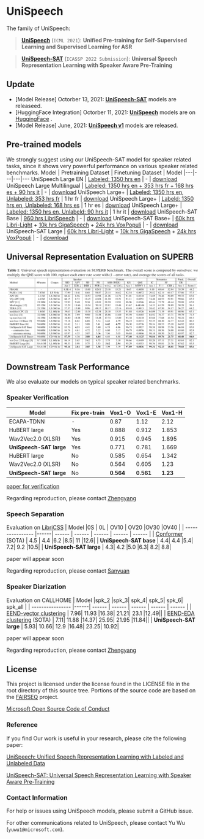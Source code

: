 # UniSpeech

<!--**Pre-trained models for speech related tasks**-->

The family of UniSpeech:
> [**UniSpeech**](https://github.com/microsoft/UniSpeech/tree/main/UniSpeech) (```ICML 2021```): **Unified Pre-training for Self-Supervised Learning and Supervised Learning for ASR**

> [**UniSpeech-SAT**](https://arxiv.org/pdf/2110.05752.pdf) (```ICASSP 2022 Submission```): **Universal Speech Representation Learning with  Speaker Aware Pre-Training**

## Update
- [Model Release] Octorber 13, 2021: [**UniSpeech-SAT**](https://arxiv.org/pdf/2110.05752.pdf) models are releaseed.
- [HuggingFace Integration] Octorber 11, 2021: [**UniSpeech**](https://huggingface.co/microsoft/layoutlm-base-casehttps://huggingface.co/microsoft/unispeech-large-1500h-cv)  models are on [HuggingFace](https://github.com/huggingface/transformers) . 
- [Model Release] June, 2021: [**UniSpeech v1**](https://github.com/microsoft/UniSpeech/tree/main/UniSpeech) models are released.
## Pre-trained models
We strongly suggest using our UniSpeech-SAT model for speaker related tasks, since it shows very powerful performance on various speaker related benchmarks.
Model | Pretraining Dataset | Finetuning Dataset | Model
|---|---|---|---
UniSpeech Large EN |  [Labeled: 1350 hrs en](https://commonvoice.mozilla.org/) | - |  [download](https://releasemodel.blob.core.windows.net/models/CommonVoicePretrainedModel/CommonVoiceEnglishPretrainedModel/checkpoint_best.pt?sv=2019-12-12&st=2021-07-14T09%3A00%3A07Z&se=2022-07-15T09%3A00%3A00Z&sr=b&sp=r&sig=5sxvEwVRoGtkazNQYkOuFLlPYau8nl5Ng%2FfRJa0Vnc4%3D)
UniSpeech Large Multilingual |  [Labeled: 1350 hrs en + 353 hrs fr + 168 hrs es + 90 hrs it](https://commonvoice.mozilla.org/) | - | [download](https://releasemodel.blob.core.windows.net/models/CommonVoicePretrainedModel/CommonVoiceMultilingualPretrainedModel/checkpoint_best.pt?sv=2019-12-12&st=2021-07-14T09%3A00%3A39Z&se=2022-07-15T09%3A00%3A00Z&sr=b&sp=r&sig=y%2Fd3rqtbyqW0ZCwR7Czho5any90khA%2Ft3w9PTZ6N9vU%3D)
UniSpeech Large+ | [Labeled: 1350 hrs en, Unlabeled: 353 hrs fr](https://commonvoice.mozilla.org/) | 1 hr fr | [download](https://tsstd01scus.blob.core.windows.net/models/users/v-chengw/commonvoice_model/ft_fr-pt_fr353.large.one2one_baselinelr5e-4/checkpoint_best.pt?st=2021-10-18T12%3A05%3A48Z&se=2023-10-19T12%3A05%3A00Z&sp=rl&sv=2018-03-28&sr=b&sig=nmxA7eqF9YjQpKI37P6DZ3%2Bcs8n%2FlPWx8%2FWGgkMyy64%3D)
UniSpeech Large+ | [Labeld: 1350 hrs en, Unlabeled: 168 hrs es](https://commonvoice.mozilla.org/) | 1 hr es | [download](https://tsstd01scus.blob.core.windows.net/models/users/v-chengw/commonvoice_model/ft_es-pt_es168.large.one2one_baselinelr5e-4/checkpoint_best.pt?st=2021-10-18T12%3A06%3A57Z&se=2023-10-19T12%3A06%3A00Z&sp=rl&sv=2018-03-28&sr=b&sig=bq2XQAEOZIMFId15oF5hCCbp%2BaDrQUYAE0QmG50Nltk%3D)
UniSpeech Large+ | [Labeled: 1350 hrs en, Unlabeld: 90 hrs it](https://commonvoice.mozilla.org/) | 1 hr it | [download](https://tsstd01scus.blob.core.windows.net/models/users/v-chengw/commonvoice_model/ft_it-pt_it90.large.one2one_baselinelr5e-4/checkpoint_best.pt?st=2021-10-18T12%3A07%3A59Z&se=2021-10-19T12%3A07%3A59Z&sp=rl&sv=2018-03-28&sr=b&sig=PXy1DEdeBc1PucXswTR%2BzK5l8vVmdb6QNVQlZNqxPEU%3D)
UniSpeech-SAT Base |  [960 hrs LibriSpeech](http://www.openslr.org/12) | - | [download](https://drive.google.com/file/d/1l5etRW6W2aP_8I2Fs_8ailGZqEzdrAPz/view?usp=sharing)
UniSpeech-SAT Base+ | [60k hrs Libri-Light](https://github.com/facebookresearch/libri-light) + [10k hrs GigaSpeech](https://github.com/SpeechColab/GigaSpeech) + [24k hrs VoxPopuli](https://github.com/facebookresearch/voxpopuli/tree/main) | - | [download](https://drive.google.com/file/d/1Q1MLVfyOHkSzTjyD-mzSZVjhndEmCvef/view?usp=sharing)
UniSpeech-SAT Large | [60k hrs Libri-Light](https://github.com/facebookresearch/libri-light) + [10k hrs GigaSpeech](https://github.com/SpeechColab/GigaSpeech) + [24k hrs VoxPopuli](https://github.com/facebookresearch/voxpopuli/tree/main) | - | [download](https://drive.google.com/file/d/12ScE1G2W-AHcccyBb_0uVI6qpFVQ0PaI/view?usp=sharing)

## Universal Representation Evaluation on SUPERB 
![alt text](UniSpeech-SAT/SUPERB_Results.png)

## Downstream Task Performance 
We also evaluate our models on typical speaker related benchmarks.
### Speaker Verification
| Model         |Fix pre-train| Vox1-O | Vox1-E     | Vox1-H         |
| ------------- |------------- | ---------- | ---------- | ---------- |
| ECAPA-TDNN   | - | 0.87     | 1.12  | 2.12   |
| HuBERT large  | Yes|  0.888	|0.912|	1.853 |
| Wav2Vec2.0 (XLSR)| Yes | 0.915|	0.945	|1.895|
| **UniSpeech-SAT large** | Yes | 0.771	| 0.781|	1.669|
| HuBERT large | No| 0.585|	0.654	|1.342|   
| Wav2Vec2.0 (XLSR) | No| 0.564|	0.605	|1.23|   
| **UniSpeech-SAT large** | No | **0.564** | **0.561** | **1.23** |

[paper for verification](https://arxiv.org/pdf/2110.05777.pdf)

Regarding reproduction, please contact [Zhengyang](https://github.com/czy97)


### Speech Separation

Evaluation on [LibriCSS](https://github.com/chenzhuo1011/libri_css)
| Model         |0S | 0L | OV10     |      OV20     |OV30 |OV40 |
| ---------------- |------| ------ | ------ | ------ | ------ | ------ |
| [Conformer](https://ieeexplore.ieee.org/abstract/document/9413423/) (SOTA)   | 4.5	| 4.4	|6.2	|8.5|	11	|12.6|
| **UniSpeech-SAT base** | 4.4|	4.4	|5.4|	7.2|	9.2	|10.5|
| **UniSpeech-SAT large** | 4.3|	4.2	|5.0	|6.3|	8.2|	8.8|

paper will appear soon

Regarding reproduction, please contact [Sanyuan](https://github.com/Sanyuan-Chen)

### Speaker Diarization

Evaluation on CALLHOME
| Model         |spk_2	|spk_3|	spk_4|	spk_5|	spk_6|	spk_all |
| ---------------- |------| ------ | ------ | ------ | ------ | ------ |
| [EEND-vector clustering](https://arxiv.org/pdf/2105.09040.pdf)   | 7.96|	11.93	|16.38|	21.21|	23.1	|12.49||
| [EEND-EDA clustering](https://arxiv.org/abs/2107.01545) (SOTA)  | 7.11|	11.88 |14.37|	25.95|	21.95	|11.84||
| **UniSpeech-SAT large** | 5.93|	10.66|	12.9	|16.48|	23.25|	10.92|

paper will appear soon

Regarding reproduction, please contact [Zhengyang](https://github.com/czy97)

## License
This project is licensed under the license found in the LICENSE file in the root directory of this source tree.
Portions of the source code are based on the [FAIRSEQ](https://github.com/pytorch/fairseq) project.

[Microsoft Open Source Code of Conduct](https://opensource.microsoft.com/codeofconduct)


### Reference
If you find Our work is useful in your research, please cite the following paper:

[UniSpeech: Unified Speech Representation Learning with Labeled and Unlabeled Data](https://arxiv.org/abs/2101.07597)

[UniSpeech-SAT: Universal Speech Representation Learning with  Speaker Aware Pre-Training](https://arxiv.org/pdf/2110.05752.pdf)

### Contact Information

For help or issues using UniSpeech models, please submit a GitHub issue.

For other communications related to UniSpeech, please contact Yu Wu (`yuwu1@microsoft.com`).
